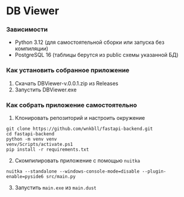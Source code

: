 # DB Viewer

### Зависимости 
  - Python 3.12 (для самостоятельной сборки или запуска без компиляции)
  - PostgreSQL 16 (таблицы берутся из public схемы указанной БД)

### Как установить собранное приложение
1) Скачать DBViewer-v.0.0.1.zip из Releases
2) Запустить DBViewer.exe

### Как собрать приложение самостоятельно
1) Клонировать репозиторий и настроить окружение
```
git clone https://github.com/wnkbll/fastapi-backend.git
cd fastapi-backend
python -m venv venv
venv/Scripts/activate.ps1
pip install -r requirements.txt
```
2) Скомпилировать приложение с помощью `nuitka`
```
nuitka --standalone --windows-console-mode=disable --plugin-enable=pyside6 src/main.py
```
3) Запустить `main.exe` из `main.dust`
